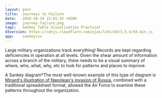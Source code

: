 ```yaml
---
layout: post
title:  Journeys to Failure
date:   2018-10-19 15:01:35 +0300
image:  journey-failure.png
tags:   Sankey Table Visualization Practical
d3version: https://cdnjs.cloudflare.com/ajax/libs/d3/3.5.5/d3.min.js
app:    sankeycsv
---
```


Large military organizations track everything! Records are kept regarding deficiencies in operation at all levels. Given the shear amount of information across a branch of the military, there needs to be a visual summary of where, who, what, why, etc to look for patterns and places to improve.
          
A Sankey diagram<span class='tooltip'>*<span class="tooltiptext">The most well-known example of this type of diagram is
<a href = "https://en.wikipedia.org/wiki/Sankey_diagram#/media/File:Minard.png">Minard's illustration of Napolean's invasion of Russia.</a> </span></span> combined with a traditional spreadsheet format, allowed the Air Force to examine these patterns throughout the organization.
         
